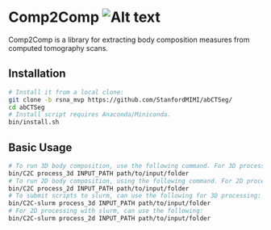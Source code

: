 # Comp2Comp ![Alt text](logo.png=10x10)
Comp2Comp is a library for extracting body composition measures from computed tomography scans. 

## Installation
```bash
# Install it from a local clone:
git clone -b rsna_mvp https://github.com/StanfordMIMI/abCTSeg/
cd abCTSeg 
# Install script requires Anaconda/Miniconda.
bin/install.sh
```

## Basic Usage
```bash
# To run 3D body composition, use the following command. For 3D processing, INPUT_PATH should be a path to a folder that contains a series of DICOM files or subfolders that contain DICOM series.
bin/C2C process_3d INPUT_PATH path/to/input/folder
# To run 2D body composition, using the following command. For 2D processing, DICOM files within the INPUT_PATH folder and subfolders of INPUT_PATH will be processed.
bin/C2C process_2d INPUT_PATH path/to/input/folder
# To submit scripts to slurm, can use the following for 3D processing:
bin/C2C-slurm process_3d INPUT_PATH path/to/input/folder
# For 2D processing with slurm, can use the following:
bin/C2C-slurm process_2d INPUT_PATH path/to/input/folder
```
